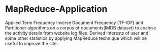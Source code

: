 # MapReduce-Application
Applied Term Frequency Inverse Document Frequency (TF-IDF) and Partitioner algorithms on a corpus of documents(IMDB dataset) to analyse the activity details from website log files.
Derived interests of user and some other statistics by applying MapReduce technique which will be useful to improve the site.
